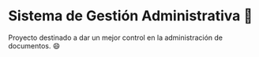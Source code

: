 # Sistema de Gestión Administrativa :pushpin:
Proyecto destinado a dar un mejor control en la administración de documentos. :smile:

